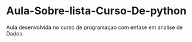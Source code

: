 # Aula-Sobre-lista-Curso-De-python
 Aula desenvolvida no curso de programaçao com enfase em analise de Dados
